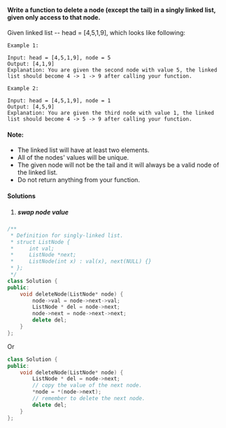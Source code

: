 #### Write a function to delete a node (except the tail) in a singly linked list, given only access to that node.

Given linked list -- head = [4,5,1,9], which looks like following:

 

```
Example 1:

Input: head = [4,5,1,9], node = 5
Output: [4,1,9]
Explanation: You are given the second node with value 5, the linked list should become 4 -> 1 -> 9 after calling your function.

Example 2:

Input: head = [4,5,1,9], node = 1
Output: [4,5,9]
Explanation: You are given the third node with value 1, the linked list should become 4 -> 5 -> 9 after calling your function.
```

 

#### Note:

-    The linked list will have at least two elements.
-    All of the nodes' values will be unique.
-    The given node will not be the tail and it will always be a valid node of the linked list.
-    Do not return anything from your function.

#### Solutions

1. ##### swap node value


```c++
/**
 * Definition for singly-linked list.
 * struct ListNode {
 *     int val;
 *     ListNode *next;
 *     ListNode(int x) : val(x), next(NULL) {}
 * };
 */
class Solution {
public:
    void deleteNode(ListNode* node) {
        node->val = node->next->val;
        ListNode * del = node->next;
        node->next = node->next->next;
        delete del;
    }
};
```

Or

```c++
class Solution {
public:
    void deleteNode(ListNode* node) {
        ListNode * del = node->next;
        // copy the value of the next node.
        *node = *(node->next);
        // remember to delete the next node.
        delete del;
    }
};
```